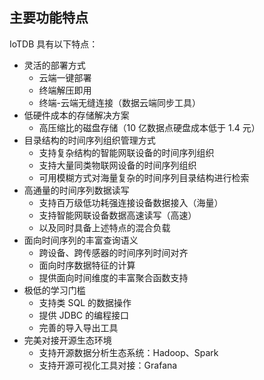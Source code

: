 <!--

    Licensed to the Apache Software Foundation (ASF) under one
    or more contributor license agreements.  See the NOTICE file
    distributed with this work for additional information
    regarding copyright ownership.  The ASF licenses this file
    to you under the Apache License, Version 2.0 (the
    "License"); you may not use this file except in compliance
    with the License.  You may obtain a copy of the License at
    
        http://www.apache.org/licenses/LICENSE-2.0
    
    Unless required by applicable law or agreed to in writing,
    software distributed under the License is distributed on an
    "AS IS" BASIS, WITHOUT WARRANTIES OR CONDITIONS OF ANY
    KIND, either express or implied.  See the License for the
    specific language governing permissions and limitations
    under the License.

-->

## 主要功能特点

IoTDB 具有以下特点：

* 灵活的部署方式
  * 云端一键部署
  * 终端解压即用
  * 终端-云端无缝连接（数据云端同步工具）
* 低硬件成本的存储解决方案
  *	高压缩比的磁盘存储（10 亿数据点硬盘成本低于 1.4 元）
* 目录结构的时间序列组织管理方式
  *	支持复杂结构的智能网联设备的时间序列组织
  *	支持大量同类物联网设备的时间序列组织
  *	可用模糊方式对海量复杂的时间序列目录结构进行检索
* 高通量的时间序列数据读写
  *	支持百万级低功耗强连接设备数据接入（海量）
  *	支持智能网联设备数据高速读写（高速）
  *	以及同时具备上述特点的混合负载
* 面向时间序列的丰富查询语义
  *	跨设备、跨传感器的时间序列时间对齐
  *	面向时序数据特征的计算
  *	提供面向时间维度的丰富聚合函数支持
* 极低的学习门槛
  *	支持类 SQL 的数据操作
  *	提供 JDBC 的编程接口
  *	完善的导入导出工具
* 完美对接开源生态环境
  *	支持开源数据分析生态系统：Hadoop、Spark
  *	支持开源可视化工具对接：Grafana
